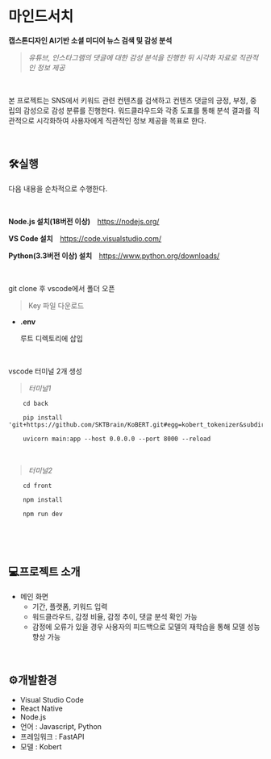 # 마인드서치
**캡스톤디자인 AI기반 소셜 미디어 뉴스 검색 및 감성 분석**

>*유튜브, 인스타그램의 댓글에 대한 감성 분석을 진행한 뒤 시각화 자료로 직관적인 정보 제공*
<br/>

본 프로젝트는 SNS에서 키워드 관련 컨텐츠를 검색하고 컨텐츠 댓글의 긍정, 부정, 중립의 감성으로 감성 분류를 진행한다. 워드클라우드와 각종 도표를 통해 분석 결과를 직관적으로 시각화하여 사용자에게 직관적인 정보 제공을 목표로 한다.

<br/>

## 🛠실행
다음 내용을 순차적으로 수행한다.

<br/>

**Node.js 설치(18버전 이상)** <https://nodejs.org/>

**VS Code 설치** <https://code.visualstudio.com/>

**Python(3.3버전 이상) 설치** <https://www.python.org/downloads/>

<br/>

git clone 후 vscode에서 폴더 오픈

>Key 파일 다운로드
* **.env**
  
  루트 디렉토리에 삽입

<br/>

vscode 터미널 2개 생성
> *터미널1*

```
    cd back

    pip install 'git+https://github.com/SKTBrain/KoBERT.git#egg=kobert_tokenizer&subdirectory=kobert_hf'
   
    uvicorn main:app --host 0.0.0.0 --port 8000 --reload

```

<br/>

> *터미널2*

```
    cd front

    npm install

    npm run dev
    
```

<br/>



<br/>

## 💻프로젝트 소개
* 메인 화면
   * 기간, 플랫폼, 키워드 입력
   * 워드클라우드, 감정 비율, 감정 추이, 댓글 분석 확인 가능
   * 감정에 오류가 있을 경우 사용자의 피드백으로 모델의 재학습을 통해 모델 성능 향상 가능


<br/>


## ⚙개발환경
* Visual Studio Code
* React Native
* Node.js
* 언어 : Javascript, Python
* 프레임워크 : FastAPI
* 모델 : Kobert

<br/><br/>

